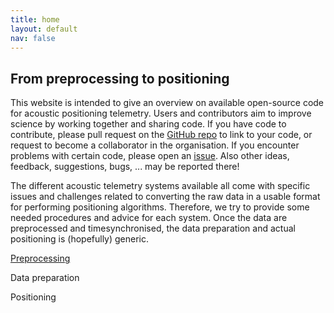 ```yaml
---
title: home
layout: default
nav: false
---
```


## From preprocessing to positioning

This website is intended to give an overview on available open-source code for acoustic positioning telemetry. Users and contributors aim to improve science by working together and sharing code. If you have code to contribute, please pull request on the [GitHub repo](https://github.com/APosTel-team/APosTel-team.github.io) to link to your code, or request to become a collaborator in the organisation. If you encounter problems with certain code, please open an [issue](https://github.com/APosTel-team/APosTel-team.github.io/issues). Also other ideas, feedback, suggestions, bugs, ... may be reported there!

The different acoustic telemetry systems available all come with specific issues and challenges related to converting the raw data in a usable format for performing positioning algorithms. Therefore, we try to provide some needed procedures and advice for each system. Once the data are preprocessed and timesynchronised, the data preparation and actual positioning is (hopefully) generic.

[Preprocessing]()

Data preparation

Positioning